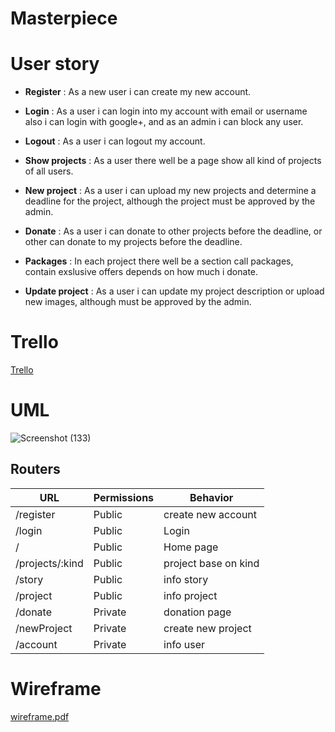 # Masterpiece

# User story

- **Register** : As a new user i can create my new account.

- **Login** : As a user i can login into my account with email or username also i can login with google+, and as an admin i can block any user.

- **Logout** : As a user i can logout my account.

- **Show projects** : As a user there well be a page show all kind of projects of all users.

- **New project** : As a user i can upload my new projects and determine a deadline for the project, although the project must be approved by the admin.

- **Donate** : As a user i can donate to other projects before the deadline, or other can donate to my projects before the deadline.

- **Packages** : In each project there well be a section call packages, contain exslusive offers depends on how much i donate.

- **Update project** : As a user i can update my project description or upload new images, although must be approved by the admin.

# Trello

[Trello](https://trello.com/b/I4xUaGQ9/mp-project-abdullah)

# UML

![Screenshot (133)](https://user-images.githubusercontent.com/92247941/146355647-546d7063-c5e4-4e6f-8c99-73f555f88a6a.png)

## Routers

| URL             | Permissions | Behavior             |
| --------------- | ----------- | -------------------- |
| /register       | Public      | create new account   |
| /login          | Public      | Login                |
| /               | Public      | Home page            |
| /projects/:kind | Public      | project base on kind |
| /story          | Public      | info story           |
| /project        | Public      | info project         |
| /donate         | Private     | donation page        |
| /newProject     | Private     | create new project   |
| /account        | Private     | info user            |


# Wireframe 

[wireframe.pdf](https://github.com/MP-Project-Abdullah/Client/files/7740657/wireframe.pdf)

